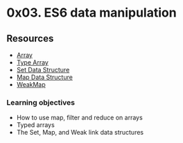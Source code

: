 # 0x03. ES6 data manipulation
## Resources
* [Array](https://intranet.alxswe.com/rltoken/KDAVab6oKKsFBXJc2-ll-A)
* [Type Array](https://intranet.alxswe.com/rltoken/kpoPupbBdDmukQkcKlvwnw)
* [Set Data Structure](https://intranet.alxswe.com/rltoken/C8x3dhHo0p3uE7S9-EyP9Q)
* [Map Data Structure](https://intranet.alxswe.com/rltoken/XR-ql9v9-PWcXnvTc749gw)
* [WeakMap](https://intranet.alxswe.com/rltoken/NEy8fk2QRytajR8hgXkCog)
### Learning objectives
* How to use map, filter and reduce on arrays
* Typed arrays
* The Set, Map, and Weak link data structures